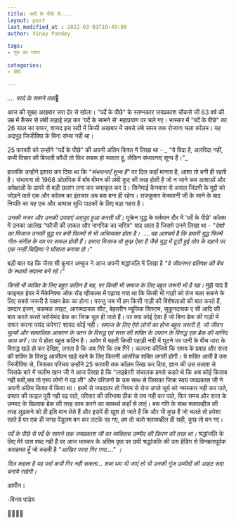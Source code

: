 ```yaml
---
title: परदे के पीछे से....
layout: post
last_modified_at : 2022-03-03T10:49:00
author: Vinay Pandey

tags:
- गुरु का ग्यान

categories:
- दीर्घ

---
```


*.... परदे के सामने तक*🙏

आज की सुबह अखबार जरा देर से खोला। "पर्दे के पीछे" के स्तम्भकार जयप्रकाश चौकसे जी 83 वर्ष की उम्र में कैंसर से लंबी लड़ाई लड़ कर 'पर्दे के सामने से' महाप्रयाण पर चले गए। भास्कर में "पर्दे के पीछे" का 26 साल का सफर, शायद इस सदी में किसी अखबार में सबसे लंबे समय तक रोजाना चला कॉलम। यह अद्भुद जिजीविषा के बिना संभव नही था। 

25 फरवरी को उन्होंने "पर्दे के पीछे" की अपनी अंतिम किश्त में लिखा था - 
_ "ये विदा है, अलविदा नहीं, कभी विचार की बिजली कौंधी तो फिर रूबरू हो सकता हूं, लेकिन संभावनाएं शून्य हैं।"_

 हालांकि उन्होंने इशारा कर दिया था कि _"संभावनाएँ शून्य हैं"_ पर दिल कहाँ मानता है, आशा तो बनी ही रहती है। संभावना तो 1968 ओलंपिक में बॉब बीमन की लंबी कूद की तरह होती है जो न जाने कब आशाओं और अपेक्षाओं के दायरे से बड़ी छलांग लगा कर चमत्कृत कर दे। सिनेमाई कैनवास से असल जिंदगी के मुद्दों को जोड़ने वाले एक और कॉलम का इंतजार अब बस बना ही रहेगा। राजकुमार केसवानी जी के जाने के बाद नियति का यह एक और आघात सुधि पाठकों के लिए बड़ा गहरा है। 

*उनकी नजर और उनकी उपमाएं अद्भुद हुआ करती थीं।* यूक्रेन युद्ध के वर्तमान दौर में 'पर्दे के पीछे' कॉलम में उनका आलेख  "फौजी की ताकत और नागरिक का चरित्र" याद आता है जिसमे उनने लिखा था - _"देशों का मिजाज उनकी युद्ध पर बनी फिल्मों से भी अभिव्यक्त होता है।  ....यह आश्चर्य है कि हमारी युद्ध फिल्में गीत-संगीत के दम पर सफल होती हैं। *हमारा मिजाज तो कुछ ऐसा है जैसे युद्ध में टूटी हुई तोप के दहाने पर एक नन्हीं चिड़िया ने घोंसला बनाया हो।"*_

बड़ी बात यह कि जैसा श्री कुमार अम्बुज ने आज अपनी श्रद्धांजलि में लिखा है _"वे जीवनभर प्रतिपक्ष की बेंच के स्थायो सदस्य बने रहे।"_ 

*किसी भी व्यक्ति के लिए बहुत कठिन है यह, पर किसी भी समाज के लिए बहुत जरूरी भी है यह।* मुझे याद है फाइनल ईयर में मैकेनिक्स ऑफ रॉड व्हीकल्स में पढ़ाया गया था कि किसी भी गाड़ी को तेज चला सकने के लिए सबसे जरूरी है सक्षम ब्रेक का होना। परन्तु जब भी हम किसी गाड़ी की विशेषताओं की बात करते हैं, दमदार इंजन, चकमक लाइट, आरामदायक सीट, बेहतरीन म्यूजिक सिस्टम, सुकूनदायक ए सी आदि की बात करते करते भरोसेमंद ब्रेक का जिक्र भूल ही जाते हैं। पर क्या कोई ऐसा है जो बिना ब्रेक की गाड़ी में सफर करना पसंद करेगा? शायद कोई नही। *समाज के लिए ऐसे लोगों का होना बहुत जरूरी है, जो जीवन मूल्यों और सामाजिक आचरण के पतन के विरुद्ध एवं सत्ता की शक्ति के उफान के विरुद्ध एक ब्रेक की मानिंद काम करें।* पर ये होता बहुत कठिन है। आवेग में बहती किसी पहाड़ी नदी में घुटने भर पानी के बीच धारा के विरुद्ध खड़े हो कर देखिए, लगता है कि अब गिरे कि तब गिरे। कल्पना कीजिये कि समय के प्रवाह और सत्ता की शक्ति के विरुद्ध आजीवन खड़े रहने के लिए कितनी आंतरिक शक्ति लगती होगी। ये शक्ति आती है उस जिजीविषा से, जिसका परिचय उन्होंने 25 फरवरी तक कॉलम लिख कर दिया, ज्ञान की उस तलाश से जिसके बारे में सलीम खान जी ने आज लिखा है कि "लाइब्रेररी संचालक हमसे कहते थे कि अब कोई किताब नही बची,सब तो एस्प लोगों ने पढ़ ली" और परिजनों के उस साथ से जिसका जिक्र स्वयं जयप्रकाश जी ने अपनी अंतिम किश्त में किया था।  हममें से ज्यादातर तो नियम से रोज उगते सूर्य को नमस्कार नही कर पाते, दफ्तर की फाइल पूरी नही पढ पाते, परिवार की परिभाषा ठीक से तय नही कर पाते, फिर समय और सत्ता के उन्माद के खिलाफ ब्रेक की तरह काम करने का सामर्थ्य कहाँ से लाएं। बस गति के साथ फ्लायव्हील की तरह लुढ़कने को ही इति मान लेते हैं और इसमें ही खुश हो जाते हैं कि और भी कुछ हैं जो चलते तो हमेशा रहते है पर एक ही जगह पेंडुलम बन कर लटके रह गए, हम तो चलो फ्लायव्हील ही सही, कुछ तो बन गए। 

*पर्दे के पीछे से पर्दे के सामने तक जयप्रकाश जी का व्यक्तित्व उम्मीद की किरण की तरह था।* श्रद्धांजलि के लिए मेरे पास शब्द नही हैं पर आज भास्कर के अंतिम पृष्ठ पर छपी श्रद्धांजलि की उस हेडिंग से विनम्रतापूर्वक असहमत हूँ जो कहती है _"आखिर परदा गिर गया...." ।_

*दिल कहता है यह पर्दा कभी गिर नही सकता... शब्द थम भी जाएं तो भी उनकी गूंज उम्मीदों की आहट सदा बनाये रखेगी।*

आमीन।

-विनय पांडेय

🙏🌷🌷🙏
